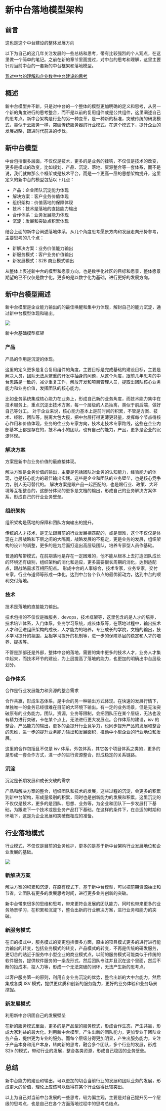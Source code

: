# 新中台落地模型架构

## 前言

这也是这个中台建设的整体发展方向

以下为自己的这几年关注发展的一些总结和思考，带有比较强烈的个人观点，在这里做一个简单的笔记。之前在新的章节里面提过，对中台的思考和理解，这里主要针对当前中台的一套新的中台框架和落地模型。

[我对中台的理解和企业数字中台建设的思考](https://zhuanlan.zhihu.com/p/455046289)

## 概述

新中台模型并不新，只是对中台的一个整体的模型更加明确的定义和思考，从另一个新的角度进行的思考整合，而不是以前的复用组件或是公共组件，这里阐述自己的思考点。新中台架构是行业的另一种变革，是一种新的标准，突破传统的研发模式，类似于云服务一样，突破传统服务器的行业模式，在这个模式下，提升企业的发展战略，跟进时代前进的步伐。

## 新中台模型

中台包括很多层面，不仅仅是技术，更多的是业务的挂钩，不仅仅是技术的改变，更多是模式的改变，比如规划、产品、沉淀、落地、资源整合等一套体系，而不是说，我们就做那么个框架或是技术平台，而是一个更高一层的思想架构提升，这里定义的新中台的模型包括以下几点：

- 产品：企业团队沉淀能力体现
- 解决方案：客户业务价值体现
- 组织架构：价值落地的保障体现
- 技术：技术是落地的直接能力输出
- 合作体系：业务发展能力体现
- 沉淀：发展和突破点积累体现

结合上面的新中台阐述落地体系，从几个角度思考愿景方向和发展走向形势参考，主要思考的几个点：

- 新解决方案：业务价值能力输出
- 新服务模式：客户业务价值输出
- 新发展模式：S2B 商业模式输出

从整体上表述新中台的模型和愿景方向，也是数字化社区的目标和愿景，整体愿景期望的已不仅仅是数字化，更多的是以数字化为基础，进行更好的发展方向。

## 新中台模型阐述

新中台模型是企业能力输出的的最佳唤醒和集中力体现，解封自己的能力沉淀，通过新中台模型体现和输出。

<img src="https://pic3.zhimg.com/80/v2-cac22c326f7d08ccf2d0a10a23304362_720w.jpg" />

新中台基础模型框架

### 产品

产品的作用是沉淀的体现。

这里的定义更多是复合复用组件的角度，主要目标是完成基础的建设目标，主要是解决人员，团队无法从繁重的开发中抽身的问题，从这个角度，跟前几年思考的中台思路是一致的，减少重复工作，解放开发和项目管理人员，提取出团队核心业务能力和业务价值，发挥团队的核心能力。

比如业务系统集成核心能力在业务上，形成自己新的业务角度，而技术能力集中在技术服务上，重点沉淀出技术方案，每一个层级的人员抽离，类似于前后端，做好自己等分工。 对于企业来说，核心能力基本上是前时间的积累，不管是方案、技术、经验、团队等，脱离大包大揽，把中台层打得更薄更轻量，发挥每个节点得核心作用和价值体现，业务的往业务专家方向，技术走技术专家路线，这些在企业内部基本上都是存在的，技术再小的团队，也有自己的能力，产品，更多是企业的沉淀体现。

### 解决方案

方案是新中台业务价值的最直接体现。

解决方案是业务价值的输出，主要是包括团队对业务的认知能力，经验能力的体现，也是核心能力的最佳输出实践。这些是企业和团队的业务壁垒，也是核心竞争力，别人无可替代的。 解决方案是跟产品一起匹配的，也是跟行业、政策、大环境等互相整合的，这部分体现的更多是文档的输出，形成自己的业务解决方案体系，形成自己的行业业务壁垒。

### 组织架构

组织架构是落地的保障和团队方向输出的提升。

传统的人才技术，是无法跟目前的行业发展相匹配的，或是很难，这个不仅仅是体现在上层战略和下层之间的大隔阂，战略发展的不稳定，更是业务的发展，组织架构的设计的调整，更多的是为后面打造出高层级团队，培养专家型人员作基础。

普通的帮带模式，在前期落地是存在一定困难的，他不能从根本上去打造团队成长的环境还有级别，组织架构的消化和适应，更多需要很长周期的消化，达到适配点，跟战略需求互相匹配点。 形成中台的人事综合，技术专家，业务专家，交付专家，行业布道师等形成一体化，达到中台各个节点的最优驱动力，达到中台的顺利交付落地。

### 技术

技术是落地的直接能力输出。

技术包括的不仅仅是微服务，devops，技术框架等，这里包含的是人才的培养，技术培训体系，入门体系，业务学习系统，成长体系等，在落地过程中，输出技术人才和促进组织架构的成长，人才能力的培养，专业成长的学院，文档的输出，技术学习提升的氛围，互相学习提升的机制等，进一步的保障基层的稳定和人才的培养、提拔等。

不管是那部还是外部，整体中台的落地，需要的集中更多的技术人才，业务人才集中起来，而技术环节的建设，为上层提高了落地的能力，也更加的明确出中台层级划分。

### 合作体系

合作是行业发展能力和资源的整合需求

合作共赢，形成生态体系，是中台的另一种输出方式体现。在快速的发展行情下，单独唯一的业务已经很难在目前的大环境下输出。有一定的业务场景，但是无法突破原有的业务能力。团队，资源，业务等限制，会把团队压在某个层级，无法也没有精力进行突破，卡在某个点上，无法进行更大发展点。合作体系的建设，isv 的整合，产品能力的输出，更多的会提升行业竞争力，也同步提升产品的发展和整合的思维，进一步的提升业务能力输出和发展面积，推动中小型企业的行业地位和发展。

这里的合作包括且不仅是 isv 体系，外包体系，其它各个项目体系之类的，更多的是形成一套合作方式，进一步的进行资源整合，形成稳定的关系链路。

### 沉淀

沉淀是长期发展和成长突破的需求

产品和解决方案的整合，组织团队和技术的发展，这些过程的沉淀，会更多的积累到新中台架构，形成量级别的积累，同时也是创新能力的发展和积累，这里沉淀的不仅仅是技术，更多的是团队、思想、业务等，为企业和团队下一步发展打下基础，为跟进下一个技术或是业务产品打下基础。在这样的条件下，在合适的时期和环境下，这是为企业发展和突破做相应的准备。

## 行业落地模式

行业模式，不仅仅是目前的业务维护，更多的是基于新中台架构行业发展地位和企业发展的基础。

<img src="https://pic2.zhimg.com/80/v2-cfed9c7044751ac754c85e256c786309_720w.jpg" />

### 新解决方案

解决方案的积累和沉淀，在原有模式下，基于新中台模型，可以把前期资源抽出和节省，让团队有更多的发展思考时间，进行更多业务创新的突破。

新中台带来很多的思维和思考，带来更符合发展的团队能力，同时也带来更多的业务场景学习，在积累和沉淀下，整合出新的行业解决方案，进行业务和能力的突破。

### 新服务模式

在旧的模式中，服务模式的变更包括很多方面，原由的项目模式更多的进行进行能力输出的转变，包括业务模式的转变，产品模式的转变，不再是传统的研发服务，更切合的贴近于服务中小型企业的商业模式点，以前的服务模式可能类似于传统的软件服务，提供软件服务的一条龙形式，然后团队专注并且沉在这个里面，然后不断的投成本，投人力等，形成一个无法突破的闭环，无法产生新的思考点。

以客户服务第一的原则，利用自身业务沉淀的优势，整合出新的大中台能力，然后集成各类 ISV 模式，提供更优质和创新的服务能力，更好的业务体验和业务场景挖掘。

### 新发展模式

利用新中台巩固自己的发展壁垒

在新的服务模式里面，更多的是产品型的服务模式，形成合作生态，产生共赢，形成大家利益的最大化。利用新中台模型，产生出新的团队能力，更加专业于团队业务产品，提供更为专业的服务。而每个层级分得更加明显，产生出服务能力，专注于产品本身和用户本身，转向新的思考，融合多个团队，多个行业的发展，形成 S2b 的模式，带动行业的发展，整合各类资源，形成自己稳固的业务壁垒。

## 总结

新中台能力的建设和输出，可以更加的切合当前行业的发展和团队业务的发展，形成更大的价值，理论上应该可以做得在某个行业做得比较突出。

以上为自己对当前中台发展的一些思考，较为偏主观，主要是对自己提升另一个层级的思考点，也是自己在各个方面落地过程中的思考总结点。
